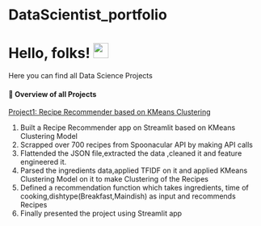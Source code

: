 # DataScientist_portfolio

# Hello, folks! <img src="https://raw.githubusercontent.com/MahaSwetha/MahaSwetha/master/wave.gif" width="30px">


Here you can find all Data Science Projects
<h4>📕 Overview of all Projects</h4>

  [Project1: Recipe Recommender based on KMeans Clustering](https://github.com/MahaGadiyaram/DataScientist_portfolio/tree/main/Recipe_Recommender)
  1. Built a Recipe Recommender app on Streamlit based on KMeans Clustering Model
  2. Scrapped over 700 recipes from Spoonacular API by making API calls
  3. Flattended the JSON file,extracted the data ,cleaned it and feature engineered it.
  4. Parsed the ingredients data,applied TFIDF on it and applied KMeans Clustering Model on it to make Clustering of the Recipes
  5. Defined a recommendation function which takes ingredients, time of cooking,dishtype(Breakfast,Maindish) as input and recommends Recipes
  6. Finally presented the project using Streamlit app
  
